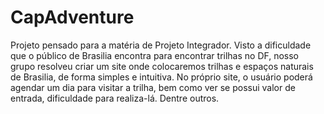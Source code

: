 # CapAdventure

Projeto pensado para a matéria de Projeto Integrador.
Visto a dificuldade que o público de Brasilia encontra para encontrar trilhas no DF, nosso grupo resolveu criar um site onde colocaremos trilhas e espaços naturais de Brasilia, de forma simples e intuitiva. No próprio site, o usuário poderá agendar um dia para visitar a trilha, bem como ver se possui valor de entrada, dificuldade para realiza-lá. Dentre outros. 
